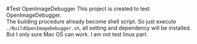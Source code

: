 #Test OpenImageDebugger
This project is created to test OpenImageDebugger.</br>
The building procedure already become shell script. So just execute `./BuildOpenImageDebugger.sh`, all setting and dependency will be installed.</br>
But I only sure Mac OS can work. I am not test linux part.